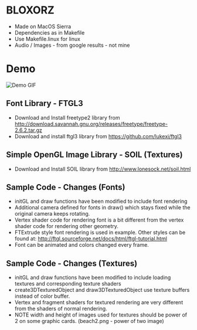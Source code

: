 # BLOXORZ

* Made on MacOS Sierra
* Dependencies as in Makefile
* Use Makefile.linux for linux
* Audio / Images - from google results - not mine 

# Demo
![Demo GIF](https://github.com/Saiteja-Reddy/OpenGL-BLOXORZ-Idea---Miniclip-/bloxorz.gif "Demo of Level 1")



Font Library - FTGL3
--------------------
* Download and Install freetype2 library from
  http://download.savannah.gnu.org/releases/freetype/freetype-2.6.2.tar.gz
* Download and install ftgl3 library from 
  https://github.com/lukexi/ftgl3


Simple OpenGL Image Library - SOIL (Textures)
---------------------------------------------
* Download and Install SOIL library from
  http://www.lonesock.net/soil.html


Sample Code - Changes (Fonts)
-----------------------------
* initGL and draw functions have been modified to include font rendering
* Additional camera defined for fonts in draw() which stays fixed while
  the original camera keeps rotating.
* Vertex shader code for rendering font is a bit different from the 
  vertex shader code for rendering other geometry.
* FTExtrude style font rendering is used in example. Other styles can be
  found at:
  http://ftgl.sourceforge.net/docs/html/ftgl-tutorial.html
* Font can be animated and colors changed every frame.


Sample Code - Changes (Textures)
--------------------------------
* initGL and draw functions have been modified to include loading textures
  and corresponding texture shaders
* create3DTexturedObject and draw3DTexturedObject use texture buffers 
  instead of color buffer.
* Vertex and fragment shaders for textured rendering are very different 
  from the shaders of normal rendering.
* NOTE width and height of images used for textures should be power of 2 on
  some graphic cards. (beach2.png - power of two image)
